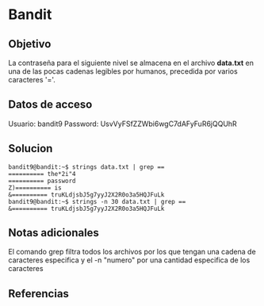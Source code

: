 # Bandit

## Objetivo
La contraseña para el siguiente nivel se almacena en el archivo **data.txt** en una de las pocas cadenas legibles por humanos, precedida por varios caracteres '='.
## Datos de acceso
Usuario: bandit9
Password: UsvVyFSfZZWbi6wgC7dAFyFuR6jQQUhR
## Solucion
```shell
bandit9@bandit:~$ strings data.txt | grep ==
========== the*2i"4
========== password
Z)========== is
&========== truKLdjsbJ5g7yyJ2X2R0o3a5HQJFuLk
bandit9@bandit:~$ strings -n 30 data.txt | grep ==
&========== truKLdjsbJ5g7yyJ2X2R0o3a5HQJFuLk
```

## Notas adicionales
El comando grep filtra todos los archivos por los que tengan una cadena de caracteres especifica y el -n "numero" por una cantidad especifica de los caracteres
## Referencias

